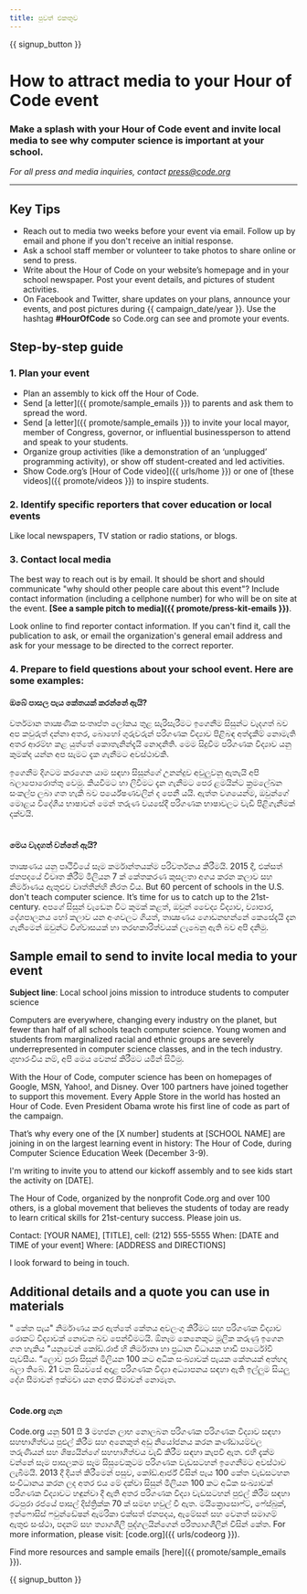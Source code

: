 ```yaml
---
title: පුවත් එකතුව
---
```


{{ signup_button }}

# How to attract media to your Hour of Code event

### Make a splash with your Hour of Code event and invite local media to see why computer science is important at your school.

*For all press and media inquiries, contact <press@code.org>*

* * *

## Key Tips

- Reach out to media two weeks before your event via email. Follow up by email and phone if you don't receive an initial response.
- Ask a school staff member or volunteer to take photos to share online or send to press.
- Write about the Hour of Code on your website’s homepage and in your school newspaper. Post your event details, and pictures of student activities.
- On Facebook and Twitter, share updates on your plans, announce your events, and post pictures during {{ campaign_date/year }}. Use the hashtag **#HourOfCode** so Code.org can see and promote your events.

## Step-by-step guide

### 1. Plan your event

- Plan an assembly to kick off the Hour of Code.
- Send [a letter]({{ promote/sample_emails }}) to parents and ask them to spread the word.
- Send [a letter]({{ promote/sample_emails }}) to invite your local mayor, member of Congress, governor, or influential businessperson to attend and speak to your students.
- Organize group activities (like a demonstration of an ‘unplugged’ programming activity), or show off student-created and led activities.
- Show Code.org’s [Hour of Code video]({{ urls/home }}) or one of [these videos]({{ promote/videos }}) to inspire students. <br />

### 2. Identify specific reporters that cover education or local events

Like local newspapers, TV station or radio stations, or blogs. <br />

### 3. Contact local media

The best way to reach out is by email. It should be short and should communicate "why should other people care about this event"? Include contact information (including a cellphone number) for who will be on site at the event. **[See a sample pitch to media]({{ promote/press-kit-emails }})**.

Look online to find reporter contact information. If you can't find it, call the publication to ask, or email the organization's general email address and ask for your message to be directed to the correct reporter. <br />

### 4. Prepare to field questions about your school event. Here are some examples:

#### ඔබේ පාසල පැය කේතයක් කරන්නේ ඇයි?

වර්තමාන තාක්‍ෂණික සංතෘප්ත ලෝකය තුළ සැරිසැරීමට ඉගෙනීම සිසුන්ට වැදගත් බව අප කවුරුත් දන්නා අතර, බොහෝ ගුරුවරුන් පරිගණක විද්‍යාව පිළිබඳ අත්දැකීම් නොමැති අතර ආරම්භ කළ යුත්තේ කොතැනින්දැයි නොදනිති. මෙම සිදුවීම පරිගණක විද්‍යාව යනු කුමක්ද යන්න අප සැමට දැක ගැනීමට අවස්ථාවකි.

ඉගෙනීම දිගටම කරගෙන යාම සඳහා සිසුන්ගේ උනන්දුව අවුලුවනු ඇතැයි අපි බලාපොරොත්තු වෙමු. කියවීමට හා ලිවීමට දැන ගැනීමට පෙර ළමයින්ට ක්‍රමලේඛන සංකල්ප ලබා ගත හැකි බව පර්යේෂණවලින් ද පෙනී යයි. ඇත්ත වශයෙන්ම, ඔවුන්ගේ මොළය විදේශීය භාෂාවන් මෙන් තරුණ වයසේදී පරිගණක භාෂාවලට වැඩි පිළිගැනීමක් දක්වයි. <br /> <br />

#### මෙය වැදගත් වන්නේ ඇයි? 

තාක්‍ෂණය යනු පෘථිවියේ සෑම කර්මාන්තයක්ම පරිවර්තනය කිරීමයි. 2015 දී, එක්සත් ජනපදයේ විවෘත කිරීම් මිලියන 7 ක් කේතකරණ කුසලතා අගය කරන කලාව සහ නිර්මාණය ඇතුළුව වෘත්තීන්හි නිරත විය. But 60 percent of schools in the U.S. don't teach computer science. It’s time for us to catch up to the 21st-century. අපගේ සිසුන් වැඩෙන විට කුමක් කළත්, ඔවුන් වෛද්‍ය විද්‍යාව, ව්‍යාපාර, දේශපාලනය හෝ කලාව යන අංශවලට ගියත්, තාක්‍ෂණය ගොඩනඟන්නේ කෙසේදැයි දැන ගැනීමෙන් ඔවුන්ට විශ්වාසයක් හා තරඟකාරිත්වයක් ලැබෙනු ඇති බව අපි දනිමු. <br />

<a id="sample-emails"></a>

## Sample email to send to invite local media to your event

**Subject line**: Local school joins mission to introduce students to computer science

Computers are everywhere, changing every industry on the planet, but fewer than half of all schools teach computer science. Young women and students from marginalized racial and ethnic groups are severely underrepresented in computer science classes, and in the tech industry. ශුභාරංචිය නම්, අපි මෙය වෙනස් කිරීමට යමින් සිටිමු.

With the Hour of Code, computer science has been on homepages of Google, MSN, Yahoo!, and Disney. Over 100 partners have joined together to support this movement. Every Apple Store in the world has hosted an Hour of Code. Even President Obama wrote his first line of code as part of the campaign.

That’s why every one of the [X number] students at [SCHOOL NAME] are joining in on the largest learning event in history: The Hour of Code, during Computer Science Education Week (December 3-9).

I'm writing to invite you to attend our kickoff assembly and to see kids start the activity on [DATE].

The Hour of Code, organized by the nonprofit Code.org and over 100 others, is a global movement that believes the students of today are ready to learn critical skills for 21st-century success. Please join us.

Contact: [YOUR NAME], [TITLE], cell: (212) 555-5555 When: [DATE and TIME of your event] Where: [ADDRESS and DIRECTIONS]

I look forward to being in touch. <br />

## Additional details and a quote you can use in materials

" කේත පැය" නිර්මාණය කර ඇත්තේ කේතය අවලංගු කිරීමට සහ පරිගණක විද්‍යාව රොකට් විද්‍යාවක් නොවන බව පෙන්වීමටයි. ඕනෑම කෙනෙකුට මූලික කරුණු ඉගෙන ගත හැකිය "යනුවෙන් කෝඩ්.රාජ් හි නිර්මාතෘ හා ප්‍රධාන විධායක හාඩි පාර්ටෝවි පැවසීය. “ලොව පුරා සිසුන් මිලියන 100 කට අධික සංඛ්‍යාවක් පැයක කේතයක් අත්හදා බලා තිබේ. 21 වන සියවසේ අදාළ පරිගණක විද්‍යා අධ්‍යාපනය සඳහා ඇති ඉල්ලුම සියලු දේශ සීමාවන් ඉක්මවා යන අතර සීමාවන් නොමැත. <br /> <br />

#### Code.org ගැන

Code.org යනු 501 සී 3 මහජන ලාභ නොලබන පරිගණක පරිගණක විද්‍යාව සඳහා සහභාගීත්වය පුළුල් කිරීම සහ අනෙකුත් අඩු නියෝජනය කරන කණ්ඩායම්වල තරුණියන් සහ ශිෂ්‍යයින්ගේ සහභාගීත්වය වැඩි කිරීම සඳහා කැපවී ඇත. එහි දැක්ම වන්නේ සෑම පාසලකම සෑම සිසුවෙකුටම පරිගණක වැඩසටහන් ඉගෙනීමට අවස්ථාව ලැබීමයි. 2013 දී දියත් කිරීමෙන් පසුව, කෝඩ්.ආර්ජ් විසින් පැය 100 කේත වැඩසටහන සංවිධානය කරන ලද අතර එය මේ දක්වා සිසුන් මිලියන 100 කට අධික සංඛ්‍යාවක් පරිගණක විද්‍යාවට හඳුන්වා දී ඇති අතර පරිගණක විද්‍යා වැඩසටහන් පුළුල් කිරීම සඳහා රටපුරා රජයේ පාසල් දිස්ත්‍රික්ක 70 ක් සමඟ හවුල් වී ඇත. මයික්‍රොසොෆ්ට්, ෆේස්බුක්, ඉන්ෆොසිස් ෆවුන්ඩේෂන් ඇමරිකා එක්සත් ජනපදය, ඇමේසන් සහ වෙනත් සමාගම් ඇතුළු සංස්ථා, පදනම් සහ ත්‍යාගශීලී පුද්ගලයින්ගෙන් පරිත්‍යාගශීලීන් විසින් කේත. For more information, please visit: [code.org]({{ urls/codeorg }}).

  
Find more resources and sample emails [here]({{ promote/sample_emails }}).

{{ signup_button }}